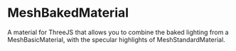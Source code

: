 # MeshBakedMaterial
A material for ThreeJS that allows you to combine the baked lighting from a MeshBasicMaterial, with the specular highlights of MeshStandardMaterial.
